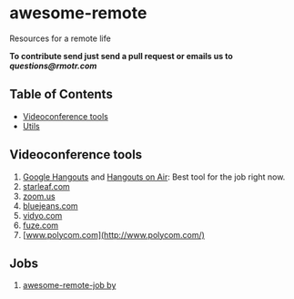 # awesome-remote

Resources for a remote life

**To contribute send just send a pull request or emails us to _questions@rmotr.com_**

## Table of Contents

- [Videoconference tools](#videoconference-tools)
- [Utils](#utils)

## Videoconference tools
  1. [Google Hangouts](https://hangouts.google.com/) and [Hangouts on Air](https://plus.google.com/u/0/hangouts/onair): Best tool for the job right now.
  1. [starleaf.com](http://www.starleaf.com/)
  1. [zoom.us](http://zoom.us/)
  1. [bluejeans.com](http://bluejeans.com/)
  1. [vidyo.com](http://www.vidyo.com/)
  1. [fuze.com](http://fuze.com)
  1. [www.polycom.com](http://www.polycom.com/)

## Jobs
  1. [awesome-remote-job by ](https://github.com/lukasz-madon/awesome-remote-job)
